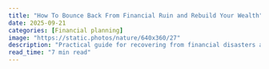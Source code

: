```yaml
---
title: "How To Bounce Back From Financial Ruin and Rebuild Your Wealth"
date: 2025-09-21
categories: [Financial planning]
image: "https://static.photos/nature/640x360/27"
description: "Practical guide for recovering from financial disasters and strategically rebuilding wealth through proven methods."
read_time: "7 min read"
---
```


